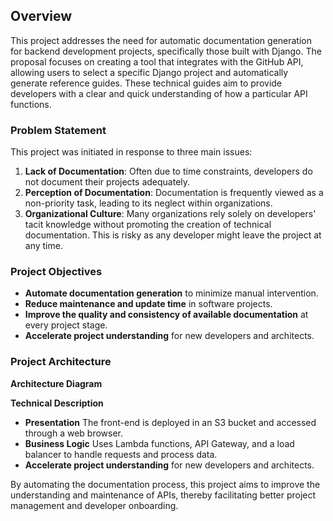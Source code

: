 ## Overview

This project addresses the need for automatic documentation generation for backend development projects, specifically those built with Django. The proposal focuses on creating a tool that integrates with the GitHub API, allowing users to select a specific Django project and automatically generate reference guides. These technical guides aim to provide developers with a clear and quick understanding of how a particular API functions.

### Problem Statement

This project was initiated in response to three main issues:
1. **Lack of Documentation**: Often due to time constraints, developers do not document their projects adequately.
2. **Perception of Documentation**: Documentation is frequently viewed as a non-priority task, leading to its neglect within organizations.
3. **Organizational Culture**: Many organizations rely solely on developers' tacit knowledge without promoting the creation of technical documentation. This is risky as any developer might leave the project at any time.

### Project Objectives
- **Automate documentation generation** to minimize manual intervention.
- **Reduce maintenance and update time** in software projects.
- **Improve the quality and consistency of available documentation** at every project stage.
- **Accelerate project understanding** for new developers and architects.

### Project Architecture
**Architecture Diagram**

**Technical Description**
- **Presentation** The front-end is deployed in an S3 bucket and accessed through a web browser.
- **Business Logic** Uses Lambda functions, API Gateway, and a load balancer to handle requests and process data.
- **Accelerate project understanding** for new developers and architects.


By automating the documentation process, this project aims to improve the understanding and maintenance of APIs, thereby facilitating better project management and developer onboarding.
